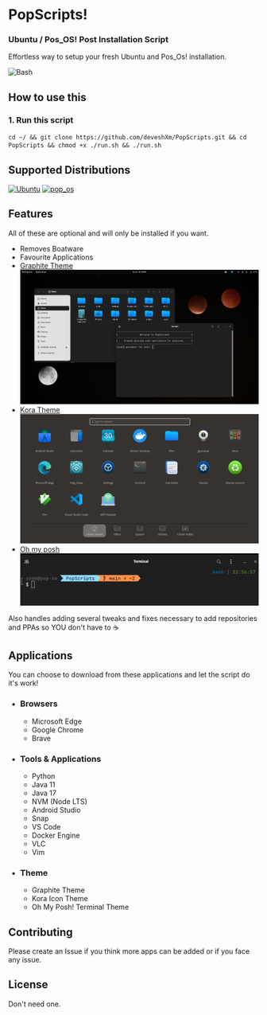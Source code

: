 # PopScripts!
###  Ubuntu / Pos_OS! Post Installation Script

Effortless way to setup your fresh Ubuntu and Pos_Os! installation.

![Bash](https://static.prasadt.com/logo64/bash.png)

## How to use this

### 1. Run this script

```console
cd ~/ && git clone https://github.com/deveshXm/PopScripts.git && cd PopScripts && chmod +x ./run.sh && ./run.sh
```

## Supported Distributions

[![Ubuntu](https://img.shields.io/badge/Ubuntu-E95420?style=for-the-badge&logo=ubuntu&logoColor=white)](https://www.ubuntu.com/desktop)
[![pop_os](https://img.shields.io/badge/Pop!_OS-48B9C7?style=for-the-badge&logo=Pop!_OS&logoColor=white)](https://pop.system76.com/)

## Features

All of these are optional and will only be installed if you want.

- Removes Boatware
- Favourite Applications
- [Graphite Theme](https://github.com/vinceliuice/Graphite-gtk-theme)
![Graphite Theme](https://github.com/deveshXm/deveshXm/blob/5233850624d81a4a3e287c9fd90c530af50d85af/blob/pop_os_graphite.png?raw=true)
- [Kora Theme](https://github.com/bikass/kora)
![Kora Icon Theme](https://github.com/deveshXm/deveshXm/blob/5233850624d81a4a3e287c9fd90c530af50d85af/blob/pop_os_icons.png?raw=true)
- [Oh my posh](https://ohmyposh.dev/)
![Oh My Posh](https://github.com/deveshXm/deveshXm/blob/5233850624d81a4a3e287c9fd90c530af50d85af/blob/oh_my_posh.png?raw=true)

Also handles adding several tweaks and fixes necessary to add repositories and PPAs so YOU don't have to ☕

## Applications 

You can choose to download from these applications and let the script do it's work!

- ### Browsers
    - Microsoft Edge
    - Google Chrome
    - Brave 

- ### Tools & Applications
    - Python
    - Java 11
    - Java 17 
    - NVM (Node LTS)
    - Android Studio
    - Snap
    - VS Code 
    - Docker Engine
    - VLC
    - Vim

- ### Theme
    - Graphite Theme
    - Kora Icon Theme
    - Oh My Posh! Terminal Theme

## Contributing

Please create an Issue if you think more apps can be added or if you face any issue.

## License

Don't need one.
